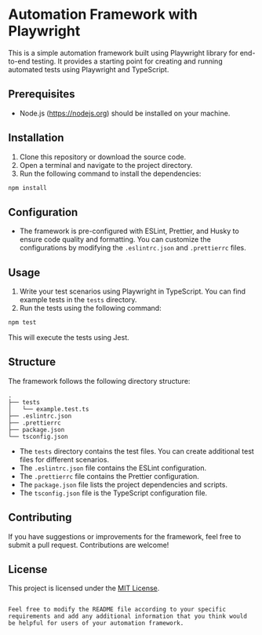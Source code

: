 
# Automation Framework with Playwright

This is a simple automation framework built using Playwright library for end-to-end testing. It provides a starting point for creating and running automated tests using Playwright and TypeScript.

## Prerequisites

- Node.js (https://nodejs.org) should be installed on your machine.

## Installation

1. Clone this repository or download the source code.
2. Open a terminal and navigate to the project directory.
3. Run the following command to install the dependencies:

```bash
npm install
```

## Configuration

- The framework is pre-configured with ESLint, Prettier, and Husky to ensure code quality and formatting. You can customize the configurations by modifying the `.eslintrc.json` and `.prettierrc` files.

## Usage

1. Write your test scenarios using Playwright in TypeScript. You can find example tests in the `tests` directory.
2. Run the tests using the following command:

```bash
npm test
```

This will execute the tests using Jest.

## Structure

The framework follows the following directory structure:

```
.
├── tests
│   └── example.test.ts
├── .eslintrc.json
├── .prettierrc
├── package.json
└── tsconfig.json
```

- The `tests` directory contains the test files. You can create additional test files for different scenarios.
- The `.eslintrc.json` file contains the ESLint configuration.
- The `.prettierrc` file contains the Prettier configuration.
- The `package.json` file lists the project dependencies and scripts.
- The `tsconfig.json` file is the TypeScript configuration file.

## Contributing

If you have suggestions or improvements for the framework, feel free to submit a pull request. Contributions are welcome!

## License

This project is licensed under the [MIT License](LICENSE).

```

Feel free to modify the README file according to your specific requirements and add any additional information that you think would be helpful for users of your automation framework.